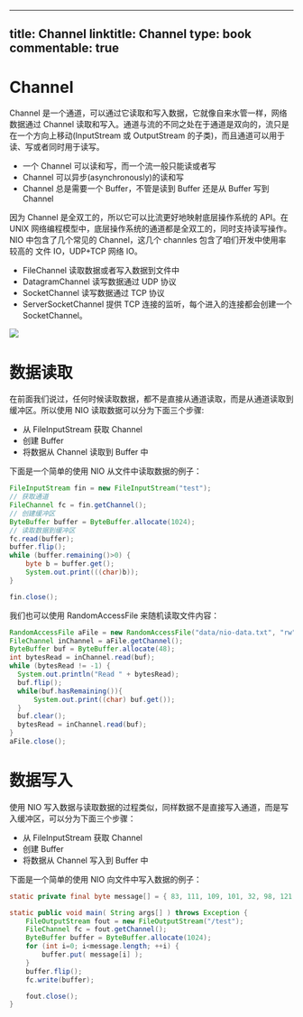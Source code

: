 
---
title: Channel
linktitle: Channel
type: book
commentable: true
---

# Channel

Channel 是一个通道，可以通过它读取和写入数据，它就像自来水管一样，网络数据通过 Channel 读取和写入。通道与流的不同之处在于通道是双向的，流只是在一个方向上移动(InputStream 或 OutputStream 的子类)，而且通道可以用于读、写或者同时用于读写。

- 一个 Channel 可以读和写，而一个流一般只能读或者写
- Channel 可以异步(asynchronously)的读和写
- Channel 总是需要一个 Buffer，不管是读到 Buffer 还是从 Buffer 写到 Channel

因为 Channel 是全双工的，所以它可以比流更好地映射底层操作系统的 API。在 UNIX 网络编程模型中，底层操作系统的通道都是全双工的，同时支持读写操作。NIO 中包含了几个常见的 Channel，这几个 channles 包含了咱们开发中使用率较高的 文件 IO，UDP+TCP 网络 IO。

- FileChannel 读取数据或者写入数据到文件中
- DatagramChannel 读写数据通过 UDP 协议
- SocketChannel 读写数据通过 TCP 协议
- ServerSocketChannel 提供 TCP 连接的监听，每个进入的连接都会创建一个 SocketChannel。

![](http://hi.csdn.net/attachment/201107/17/0_1310888420STkI.gif)

# 数据读取

在前面我们说过，任何时候读取数据，都不是直接从通道读取，而是从通道读取到缓冲区。所以使用 NIO 读取数据可以分为下面三个步骤:

- 从 FileInputStream 获取 Channel
- 创建 Buffer
- 将数据从 Channel 读取到 Buffer 中

下面是一个简单的使用 NIO 从文件中读取数据的例子：

```java
FileInputStream fin = new FileInputStream("test");
// 获取通道
FileChannel fc = fin.getChannel();
// 创建缓冲区
ByteBuffer buffer = ByteBuffer.allocate(1024);
// 读取数据到缓冲区
fc.read(buffer);
buffer.flip();
while (buffer.remaining()>0) {
    byte b = buffer.get();
    System.out.print(((char)b));
}

fin.close();
```

我们也可以使用 RandomAccessFile 来随机读取文件内容：

```java
RandomAccessFile aFile = new RandomAccessFile("data/nio-data.txt", "rw");
FileChannel inChannel = aFile.getChannel();
ByteBuffer buf = ByteBuffer.allocate(48);
int bytesRead = inChannel.read(buf);
while (bytesRead != -1) {
  System.out.println("Read " + bytesRead);
  buf.flip();
  while(buf.hasRemaining()){
      System.out.print((char) buf.get());
  }
  buf.clear();
  bytesRead = inChannel.read(buf);
}
aFile.close();
```

# 数据写入

使用 NIO 写入数据与读取数据的过程类似，同样数据不是直接写入通道，而是写入缓冲区，可以分为下面三个步骤：

- 从 FileInputStream 获取 Channel
- 创建 Buffer
- 将数据从 Channel 写入到 Buffer 中

下面是一个简单的使用 NIO 向文件中写入数据的例子：

```java
static private final byte message[] = { 83, 111, 109, 101, 32, 98, 121, 116, 101, 115, 46 };

static public void main( String args[] ) throws Exception {
    FileOutputStream fout = new FileOutputStream("/test");
    FileChannel fc = fout.getChannel();
    ByteBuffer buffer = ByteBuffer.allocate(1024);
    for (int i=0; i<message.length; ++i) {
        buffer.put( message[i] );
    }
    buffer.flip();
    fc.write(buffer);

    fout.close();
}
```

    